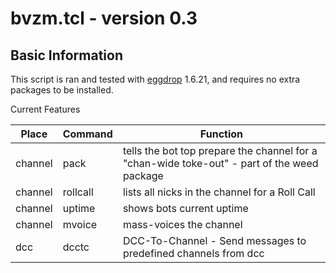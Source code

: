 # bvzm.tcl \- version 0.3

## Basic Information
This script is ran and tested with [eggdrop](http://eggheads.org) 1.6.21, and requires
no extra packages to be installed.

Current Features

Place   | Command    | Function
--------|------------|----------
channel | pack      | tells the bot top prepare the channel for a "chan-wide toke-out" - part of the weed package
channel | rollcall  | lists all nicks in the channel for a Roll Call
channel | uptime    | shows bots current uptime
channel | mvoice    | mass-voices the channel
dcc     | dcctc      | DCC-To-Channel - Send messages to predefined channels from dcc
